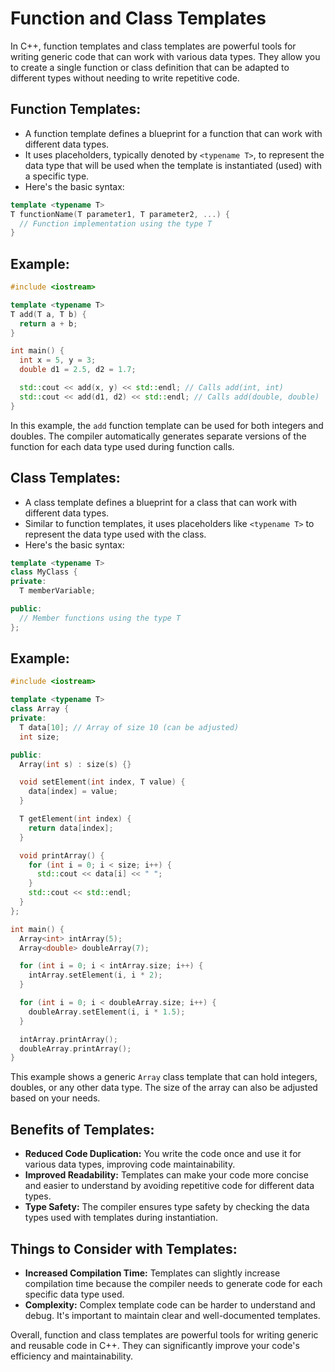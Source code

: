 # Function and Class Templates

In C++, function templates and class templates are powerful tools for writing generic code that can work with various data types. They allow you to create a single function or class definition that can be adapted to different types without needing to write repetitive code.

## Function Templates:

* A function template defines a blueprint for a function that can work with different data types.
* It uses placeholders, typically denoted by `<typename T>`, to represent the data type that will be used when the template is instantiated (used) with a specific type.
* Here's the basic syntax:

```c++
template <typename T>
T functionName(T parameter1, T parameter2, ...) {
  // Function implementation using the type T
}
```

## Example:

```c++
#include <iostream>

template <typename T>
T add(T a, T b) {
  return a + b;
}

int main() {
  int x = 5, y = 3;
  double d1 = 2.5, d2 = 1.7;

  std::cout << add(x, y) << std::endl; // Calls add(int, int)
  std::cout << add(d1, d2) << std::endl; // Calls add(double, double)
}
```

In this example, the `add` function template can be used for both integers and doubles. The compiler automatically generates separate versions of the function for each data type used during function calls.

## Class Templates:

* A class template defines a blueprint for a class that can work with different data types.
* Similar to function templates, it uses placeholders like `<typename T>` to represent the data type used with the class.
* Here's the basic syntax:

```c++
template <typename T>
class MyClass {
private:
  T memberVariable;

public:
  // Member functions using the type T
};
```

## Example:

```c++
#include <iostream>

template <typename T>
class Array {
private:
  T data[10]; // Array of size 10 (can be adjusted)
  int size;

public:
  Array(int s) : size(s) {}

  void setElement(int index, T value) {
    data[index] = value;
  }

  T getElement(int index) {
    return data[index];
  }

  void printArray() {
    for (int i = 0; i < size; i++) {
      std::cout << data[i] << " ";
    }
    std::cout << std::endl;
  }
};

int main() {
  Array<int> intArray(5);
  Array<double> doubleArray(7);

  for (int i = 0; i < intArray.size; i++) {
    intArray.setElement(i, i * 2);
  }

  for (int i = 0; i < doubleArray.size; i++) {
    doubleArray.setElement(i, i * 1.5);
  }

  intArray.printArray();
  doubleArray.printArray();
}
```

This example shows a generic `Array` class template that can hold integers, doubles, or any other data type. The size of the array can also be adjusted based on your needs.

## Benefits of Templates:

* **Reduced Code Duplication:** You write the code once and use it for various data types, improving code maintainability.
* **Improved Readability:** Templates can make your code more concise and easier to understand by avoiding repetitive code for different data types.
* **Type Safety:** The compiler ensures type safety by checking the data types used with templates during instantiation.

## Things to Consider with Templates:

* **Increased Compilation Time:** Templates can slightly increase compilation time because the compiler needs to generate code for each specific data type used.
* **Complexity:** Complex template code can be harder to understand and debug. It's important to maintain clear and well-documented templates.

Overall, function and class templates are powerful tools for writing generic and reusable code in C++. They can significantly improve your code's efficiency and maintainability.